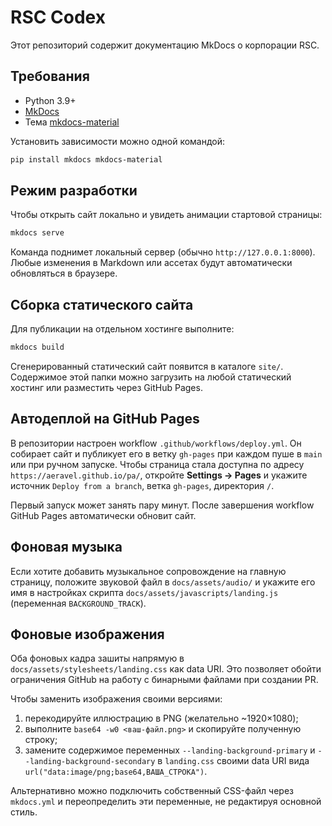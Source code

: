 # RSC Codex

Этот репозиторий содержит документацию MkDocs о корпорации RSC.

## Требования
- Python 3.9+
- [MkDocs](https://www.mkdocs.org/)
- Тема [mkdocs-material](https://squidfunk.github.io/mkdocs-material/)

Установить зависимости можно одной командой:

```bash
pip install mkdocs mkdocs-material
```

## Режим разработки
Чтобы открыть сайт локально и увидеть анимации стартовой страницы:

```bash
mkdocs serve
```

Команда поднимет локальный сервер (обычно `http://127.0.0.1:8000`). Любые изменения в Markdown или ассетах будут автоматически обновляться в браузере.

## Сборка статического сайта
Для публикации на отдельном хостинге выполните:

```bash
mkdocs build
```

Сгенерированный статический сайт появится в каталоге `site/`. Содержимое этой папки можно загрузить на любой статический хостинг или разместить через GitHub Pages.

## Автодеплой на GitHub Pages
В репозитории настроен workflow `.github/workflows/deploy.yml`. Он собирает сайт и публикует его в ветку `gh-pages` при каждом пуше в `main` или при ручном запуске. Чтобы страница стала доступна по адресу `https://aeravel.github.io/pa/`, откройте **Settings → Pages** и укажите источник `Deploy from a branch`, ветка `gh-pages`, директория `/`.

Первый запуск может занять пару минут. После завершения workflow GitHub Pages автоматически обновит сайт.

## Фоновая музыка
Если хотите добавить музыкальное сопровождение на главную страницу, положите звуковой файл в `docs/assets/audio/` и укажите его имя в настройках скрипта `docs/assets/javascripts/landing.js` (переменная `BACKGROUND_TRACK`).

## Фоновые изображения
Оба фоновых кадра зашиты напрямую в `docs/assets/stylesheets/landing.css` как data URI. Это позволяет обойти ограничения GitHub на работу с бинарными файлами при создании PR.

Чтобы заменить изображения своими версиями:

1. перекодируйте иллюстрацию в PNG (желательно ~1920×1080);
2. выполните `base64 -w0 <ваш-файл.png>` и скопируйте полученную строку;
3. замените содержимое переменных `--landing-background-primary` и `--landing-background-secondary` в `landing.css` своими data URI вида `url("data:image/png;base64,ВАША_СТРОКА")`.

Альтернативно можно подключить собственный CSS-файл через `mkdocs.yml` и переопределить эти переменные, не редактируя основной стиль.
